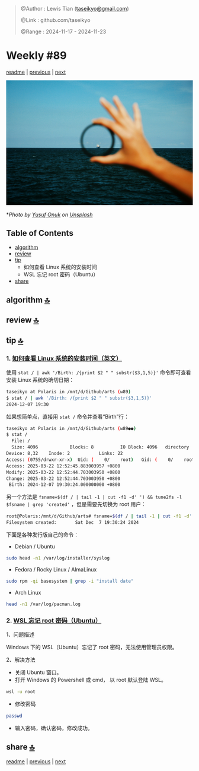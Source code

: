 > @Author  : Lewis Tian (taseikyo@gmail.com)
>
> @Link    : github.com/taseikyo
>
> @Range   : 2024-11-17 - 2024-11-23

# Weekly #89

[readme](../README.md) | [previous](202411W2.md) | [next](202411W4.md)

![](../images/2024/11/yusuf-onuk-d94ltt7Zesk-unsplash.jpg "Weekly #89")

\**Photo by [Yusuf Onuk](https://unsplash.com/@onkysf) on [Unsplash](https://unsplash.com/photos/persons-hand-on-blue-ocean-water-during-daytime-d94ltt7Zesk)*

## Table of Contents

- [algorithm](#algorithm-)
- [review](#review-)
- [tip](#tip-)
	- 如何查看 Linux 系统的安装时间
	- WSL 忘记 root 密码（Ubuntu）
- [share](#share-)

## algorithm [🔝](#weekly-89)

## review [🔝](#weekly-89)

## tip [🔝](#weekly-89)

### 1. [如何查看 Linux 系统的安装时间（英文）](https://linuxiac.com/how-to-find-linux-os-installation-date)

使用 `stat / | awk '/Birth: /{print $2 " " substr($3,1,5)}'` 命令即可查看安装 Linux 系统的确切日期：

```bash
taseikyo at Polaris in /mnt/d/Github/arts (w89)
$ stat / | awk '/Birth: /{print $2 " " substr($3,1,5)}'
2024-12-07 19:30
```

如果想简单点，直接用 `stat /` 命令并查看“Birth”行：

```bash
taseikyo at Polaris in /mnt/d/Github/arts (w89●●)
$ stat /
  File: /
  Size: 4096            Blocks: 8          IO Block: 4096   directory
Device: 8,32    Inode: 2           Links: 22
Access: (0755/drwxr-xr-x)  Uid: (    0/    root)   Gid: (    0/    root)
Access: 2025-03-22 12:52:45.883003957 +0800
Modify: 2025-03-22 12:52:44.703003950 +0800
Change: 2025-03-22 12:52:44.703003950 +0800
 Birth: 2024-12-07 19:30:24.000000000 +0800
```

另一个方法是 `fsname=$(df / | tail -1 | cut -f1 -d' ') && tune2fs -l $fsname | grep 'created'` ，但是需要先切换为 root 用户：

```bash
root@Polaris:/mnt/d/Github/arts# fsname=$(df / | tail -1 | cut -f1 -d' ') && tune2fs -l $fsname | grep 'created'
Filesystem created:       Sat Dec  7 19:30:24 2024
```

下面是各种发行版自己的命令：

- Debian / Ubuntu

```bash
sudo head -n1 /var/log/installer/syslog
```

- Fedora / Rocky Linux / AlmaLinux

```bash
sudo rpm -qi basesystem | grep -i "install date"
```

- Arch Linux

```bash
head -n1 /var/log/pacman.log
```

### 2. [WSL 忘记 root 密码（Ubuntu）](https://blog.csdn.net/weixin_45100742/article/details/140101405)

1、问题描述

Windows 下的 WSL（Ubuntu）忘记了 root 密码，无法使用管理员权限。

2、解决方法

- 关闭 Ubuntu 窗口。
- 打开 Windows 的 Powershell 或 cmd， 以 root 默认登陆 WSL。

```bash
wsl -u root
```

- 修改密码

```bash
passwd
```

- 输入密码，确认密码，修改成功。

## share [🔝](#weekly-89)

[readme](../README.md) | [previous](202411W2.md) | [next](202411W4.md)
